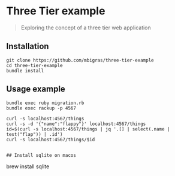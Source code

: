# Three Tier example

> Exploring the concept of a three tier web application

## Installation

```
git clone https://github.com/mbigras/three-tier-example
cd three-tier-example
bundle install
```

## Usage example

```
bundle exec ruby migration.rb
bundle exec rackup -p 4567
```

```
curl -s localhost:4567/things
curl -s -d '{"name":"flappy"}' localhost:4567/things
id=$(curl -s localhost:4567/things | jq '.[] | select(.name | test("flap")) | .id')
curl -s localhost:4567/things/$id


## Install sqlite on macos

```
brew install sqlite
```